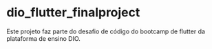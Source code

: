 # dio_flutter_finalproject
 Este projeto faz parte do desafio de código do bootcamp de flutter da plataforma de ensino DIO.
